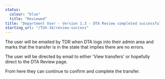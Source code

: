 ```yaml
---
status:
  colour: "blue"
  title: "Reviewed"
title: "Department User - Version 1.3 - DTA Review completed successfully"
starting_url: "/TUX-34/review-success"
---
```


The user will be emailed by TDR when DTA logs into their admin area and marks that the transfer is in the state that implies there are no errors.

The user will be directed by email to either 'View transfers' or hopefully direct to the DTA Review page.

From here they can continue to confirm and complete the transfer.
